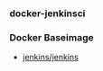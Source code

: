 ### docker-jenkinsci

### Docker Baseimage
- [jenkins/jenkins](https://hub.docker.com/r/jenkins/jenkins)
